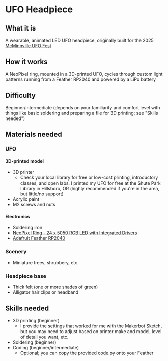 # UFO Headpiece

## What it is
A wearable, animated LED UFO headpiece, originally built for the 2025 [McMinnville UFO Fest](https://ufofest.com/)

## How it works
A NeoPixel ring, mounted in a 3D-printed UFO, cycles through custom light patterns running from a Feather RP2040 and powered by a LiPo battery

## Difficulty
Beginner/intermediate (depends on your familiarity and comfort level with things like basic soldering and preparing a file for 3D printing; see "Skills needed")

## Materials needed
### UFO
#### 3D-printed model
- 3D printer
  - Check your local library for free or low-cost printing, introductory classes, and open labs. I printed my UFO for free at the Shute Park Library in Hillsboro, OR (highly recommended if you're in the area, but little/no support)
- Acrylic paint
- M2 screws and nuts
#### Electronics
- Soldering iron
- [NeoPixel Ring - 24 x 5050 RGB LED with Integrated Drivers](https://www.adafruit.com/product/1586)
- [Adafruit Feather RP2040](https://www.adafruit.com/product/4884)
  
### Scenery
- Miniature trees, shrubbery, etc.
### Headpiece base
- Thick felt (one or more shades of green)
- Alligator hair clips or headband

## Skills needed
- 3D printing (beginner)
  - I provide the settings that worked for me with the Makerbot Sketch, but you may need to adjust based on printer make and model, level of detail you want, etc.
- Soldering (beginner)
- Coding (beginner/intermediate)
  - Optional; you can copy the provided code.py onto your Feather
  
